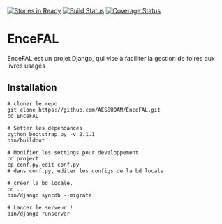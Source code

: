 [![Stories in Ready](https://badge.waffle.io/AESSUQAM/EnceFAL.png?label=ready&title=Ready)](https://waffle.io/AESSUQAM/EnceFAL)
[![Build Status](https://travis-ci.org/AESSUQAM/EnceFAL.svg?branch=master)](https://travis-ci.org/AESSUQAM/EnceFAL)
[![Coverage Status](https://coveralls.io/repos/github/AESSUQAM/EnceFAL/badge.svg?branch=master)](https://coveralls.io/github/AESSUQAM/EnceFAL?branch=master)
# EnceFAL

EnceFAL est un projet Django, qui vise à faciliter la gestion de foires aux livres usagés

## Installation

```
# cloner le repo
git clone https://github.com/AESSUQAM/EnceFAL.git
cd EnceFAL

# Setter les dépendances
python bootstrap.py -v 2.1.1
bin/buildout

# Modifier les settings pour développement
cd project
cp conf.py.edit conf.py
# dans conf.py, editer les configs de la bd locale

# créer la bd locale.
cd ..
bin/django syncdb --migrate

# Lancer le serveur !
bin/django runserver
```
